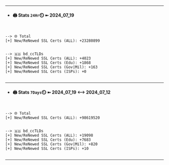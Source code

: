 

---
- #### 🖨️ **Stats** `24Hr`⏲️ ➼ 2024_07_19
```console


--> 🌐 Total
[+] New/ReNewed SSL Certs (ALL): +23280899


--> 🇧🇩 bd_ccTLDs
[+] New/ReNewed SSL Certs (ALL): +4023
[+] New/ReNewed SSL Certs (Edu): +1868
[+] New/ReNewed SSL Certs (Gov|Mil): +163
[+] New/ReNewed SSL Certs (ISPs): +0


```

---
- #### 🖨️ **Stats** `7Days`⏲️ ➼ 2024_07_19 <--> 2024_07_12
```console


--> 🌐 Total
[+] New/ReNewed SSL Certs (ALL): +98619520


--> 🇧🇩 bd_ccTLDs
[+] New/ReNewed SSL Certs (ALL): +19098
[+] New/ReNewed SSL Certs (Edu): +7683
[+] New/ReNewed SSL Certs (Gov|Mil): +820
[+] New/ReNewed SSL Certs (ISPs): +10


```

---

